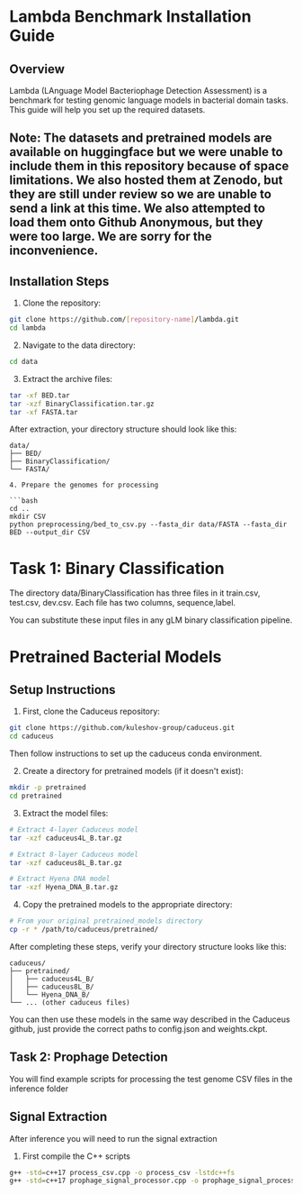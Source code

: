 # Lambda Benchmark Installation Guide

## Overview
Lambda (LAnguage Model Bacteriophage Detection Assessment) is a benchmark for testing genomic language models in bacterial domain tasks. This guide will help you set up the required datasets.

## Note: The datasets and pretrained models are available on huggingface but we were unable to include them in this repository because of space limitations. We also hosted them at Zenodo, but they are still under review so we are unable to send a link at this time. We also attempted to load them onto Github Anonymous, but they were too large. We are sorry for the inconvenience.


## Installation Steps

1. Clone the repository:
```bash
git clone https://github.com/[repository-name]/lambda.git
cd lambda
```

2. Navigate to the data directory:
```bash
cd data
```

3. Extract the archive files:

```bash
tar -xf BED.tar
tar -xzf BinaryClassification.tar.gz
tar -xf FASTA.tar
```

After extraction, your directory structure should look like this:
```
data/
├── BED/
├── BinaryClassification/
└── FASTA/

4. Prepare the genomes for processing

```bash
cd ..
mkdir CSV
python preprocessing/bed_to_csv.py --fasta_dir data/FASTA --fasta_dir BED --output_dir CSV 
```
# Task 1: Binary Classification 

The directory data/BinaryClassification has three files in it train.csv, test.csv, dev.csv.  Each file has two columns, sequence,label.  

You can substitute these input files in any gLM binary classification pipeline.

# Pretrained Bacterial Models

## Setup Instructions

1. First, clone the Caduceus repository:
```bash
git clone https://github.com/kuleshov-group/caduceus.git
cd caduceus
```
Then follow instructions to set up the caduceus conda environment.

2. Create a directory for pretrained models (if it doesn't exist):
```bash
mkdir -p pretrained
cd pretrained
```

3. Extract the model files:
```bash
# Extract 4-layer Caduceus model
tar -xzf caduceus4L_B.tar.gz

# Extract 8-layer Caduceus model
tar -xzf caduceus8L_B.tar.gz

# Extract Hyena DNA model
tar -xzf Hyena_DNA_B.tar.gz
```

4. Copy the pretrained models to the appropriate directory:
```bash
# From your original pretrained_models directory
cp -r * /path/to/caduceus/pretrained/
```

After completing these steps, verify your directory structure looks like this:
```
caduceus/
├── pretrained/
│   ├── caduceus4L_B/
│   ├── caduceus8L_B/
│   └── Hyena_DNA_B/
└── ... (other caduceus files)
```

You can then use these models in the same way described in the Caduceus github, just provide the correct paths to config.json and weights.ckpt.

## Task 2: Prophage Detection 

You will find example scripts for processing the test genome CSV files in the inference folder

## Signal Extraction

After inference you will need to run the signal extraction 

1. First compile the C++ scripts
```bash
g++ -std=c++17 process_csv.cpp -o process_csv -lstdc++fs
g++ -std=c++17 prophage_signal_processor.cpp -o prophage_signal_processor -lstdc++fs -pthread
```




